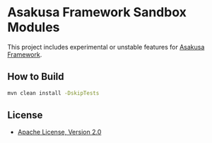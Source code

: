# Asakusa Framework Sandbox Modules
This project includes experimental or unstable features for [Asakusa Framework](https://github.com/asakusafw/asakusafw).

## How to Build
```sh
mvn clean install -DskipTests
```

## License
* [Apache License, Version 2.0](http://www.apache.org/licenses/LICENSE-2.0)

